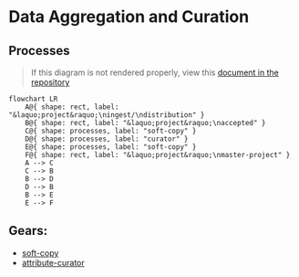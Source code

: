 # Data Aggregation and Curation

## Processes

> If this diagram is not rendered properly, view this [document in the repository](https://github.com/naccdata/flywheel-gear-extensions/blob/document-csv-process/docs/processes/curation.md)

```mermaid
flowchart LR
    A@{ shape: rect, label: "&laquo;project&raquo;\ningest/\ndistribution" }
    B@{ shape: rect, label: "&laquo;project&raquo;\naccepted" }
    C@{ shape: processes, label: "soft-copy" }
    D@{ shape: processes, label: "curator" }
    E@{ shape: processes, label: "soft-copy" }
    F@{ shape: rect, label: "&laquo;project&raquo;\nmaster-project" }
    A --> C
    C --> B
    B --> D
    D --> B
    B --> E
    E --> F
```

## Gears:

- [soft-copy](https://gitlab.com/flywheel-io/scientific-solutions/gears/soft-copy)
- [attribute-curator](../attribute-curator/)